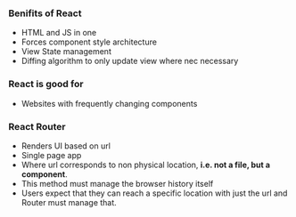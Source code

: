 






### Benifits of React
- HTML and JS in one
- Forces component style architecture
- View State management
- Diffing algorithm to only update view where nec necessary


### React is good for
- Websites with frequently changing components

### React Router
- Renders UI based on url
- Single page app
- Where url corresponds to non physical location, **i.e. not a file, but a component**.
- This method must manage the browser history itself
- Users expect that they can reach a specific location with just the url and Router must manage that.



